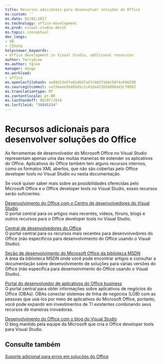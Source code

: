 ```yaml
---
title: Recursos adicionais para desenvolver soluções do Office
ms.custom: ''
ms.date: 02/02/2017
ms.technology: office-development
ms.prod: visual-studio-dev15
ms.topic: conceptual
dev_langs:
- VB
- CSharp
helpviewer_keywords:
- Office development in Visual Studio, additional resources
author: TerryGLee
ms.author: tglee
manager: douge
ms.workload:
- office
ms.openlocfilehash: ae89d13a5fe61d6d7a47cb037104c50f4c696298
ms.sourcegitcommit: ce154aee5b403d5c1c41da42302b896ad3cf8d82
ms.translationtype: MT
ms.contentlocale: pt-BR
ms.lasthandoff: 06/07/2018
ms.locfileid: "34845334"
---
```

# <a name="additional-resources-to-develop-office-solutions"></a>Recursos adicionais para desenvolver soluções do Office
  As ferramentas de desenvolvedor do Microsoft Office no Visual Studio representam apenas uma das muitas maneiras de estender os aplicativos do Office. Aplicativos do Office também tem alguns recursos internos, como os formatos XML abertos, que não são cobertas pelo Office developer tools no Visual Studio ou nesta documentação.  

 Se você quiser saber mais sobre as possibilidades oferecidas pelo Microsoft Office e o Office developer tools no Visual Studio, esses recursos serão suficientes.  

 [Desenvolvimento do Office com o Centro de desenvolvedores do Visual Studio](http://go.microsoft.com/fwlink/?LinkId=149752)  
 O portal central para os artigos mais recentes, vídeos, fóruns, blogs e outros recursos para o Office developer tools no Visual Studio.  

 [Central de desenvolvedores do Office](http://go.microsoft.com/fwlink/?LinkId=83467)  
 O portal central para os recursos mais recentes para desenvolvedores do Office (não específicos para desenvolvimento do Office usando o Visual Studio).  

 [Seção de desenvolvimento do Microsoft Office da biblioteca MSDN](http://go.microsoft.com/fwlink/?LinkId=149870)  
 A área da biblioteca MSDN onde você pode encontrar artigos e consultar a documentação sobre desenvolvimento de soluções para várias versões do Office (não específica para desenvolvimento do Office usando o Visual Studio).  

 [Portal do desenvolvedor de aplicativos do Office business](http://go.microsoft.com/fwlink/?LinkId=99125)  
 O portal central para obter informações sobre aplicativos de negócios do Office (OBAs). OBAs conectar sistemas de linha de negócios (LOB) com as pessoas que usá-los por meio de aplicativos do Microsoft Office, portanto, você pode expandir em investimentos de TI existentes combinando seus recursos de maneiras inovadoras.  

 [Desenvolvimento do Office com o blog do Visual Studio](http://go.microsoft.com/fwlink/?LinkId=149748)  
 O blog mantido pela equipe da Microsoft que cria o Office developer tools para Visual Studio.  

## <a name="see-also"></a>Consulte também  
 [Suporte adicional para erros em soluções do Office](../vsto/additional-support-for-errors-in-office-solutions.md)  

